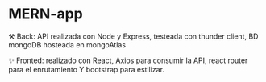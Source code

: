 # MERN-app
⚒️ Back: API realizada con Node y Express, testeada con thunder client, BD mongoDB hosteada en mongoAtlas 

✨ Fronted: realizado con React, Axios para consumir la API, react router para el enrutamiento 
Y bootstrap para estilizar.
